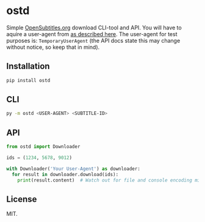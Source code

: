 # ostd

Simple [OpenSubtitles.org](https://www.opensubtitles.org) download CLI-tool and API. You will have to aquire a user-agent from [as described here](http://trac.opensubtitles.org/projects/opensubtitles/wiki/DevReadFirst). The user-agent for test purposes is: `TemporaryUserAgent` (the API docs state this may change without notice, so keep that in mind).

## Installation

```sh
pip install ostd
```



## CLI

```sh
py -m ostd <USER-AGENT> <SUBTITLE-ID>
```

## API

```python
from ostd import Downloader

ids = (1234, 5678, 9012)

with Downloader('Your User-Agent') as downloader:
  for result in downloader.download(ids):
    print(result.content)  # Watch out for file and console encoding mismatches!
```

## License

MIT.

